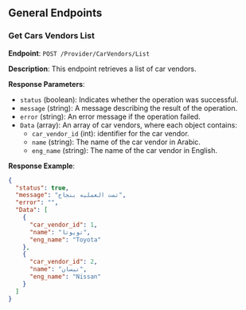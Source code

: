 ## General Endpoints

### Get Cars Vendors List

**Endpoint**: `POST /Provider/CarVendors/List`

**Description**: This endpoint retrieves a list of car vendors.

**Response Parameters**:
- `status` (boolean): Indicates whether the operation was successful.
- `message` (string): A message describing the result of the operation.
- `error` (string): An error message if the operation failed.
- `Data` (array): An array of car vendors, where each object contains:
  - `car_vendor_id` (int): identifier for the car vendor.
  - `name` (string): The name of the car vendor in Arabic.
  - `eng_name` (string): The name of the car vendor in English.

**Response Example**:
```json
{
  "status": true,
  "message": "تمت العمليه بنجاح",
  "error": "",
  "Data": [
    {
      "car_vendor_id": 1,
      "name": "تويوتا",
      "eng_name": "Toyota"
    },
    {
      "car_vendor_id": 2,
      "name": "نيسان",
      "eng_name": "Nissan"
    }
  ]
}
```